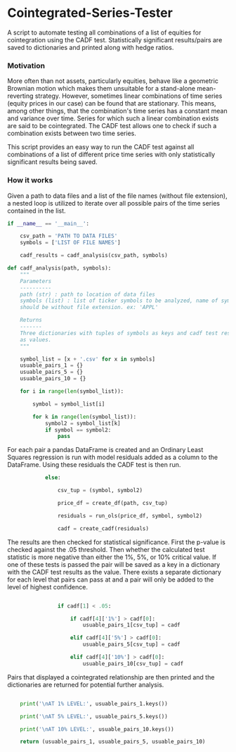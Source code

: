 # Cointegrated-Series-Tester
A script to automate testing all combinations of a list of equities for cointegration using the CADF test. Statistically significant results/pairs are saved to dictionaries and printed along with hedge ratios.


### Motivation
More often than not assets, particularly equities, behave like a geometric Brownian motion which makes them unsuitable for a stand-alone mean-reverting strategy. However, sometimes linear combinations of time series (equity prices in our case) can be found that are stationary. This means, among other things, that the combination's time series has a constant mean and variance over time. Series for which such a linear combination exists are said to be cointegrated. The CADF test allows one to check if such a combination exists between two time series. 

This script provides an easy way to run the CADF test against all combinations of a list of different price time series with only statistically significant results being saved.


### How it works

Given a path to data files and a list of the file names (without file extension), a nested loop is utilized to iterate over all possible pairs of the time series contained in the list.

```python
if __name__ == '__main__':

    csv_path = 'PATH TO DATA FILES'
    symbols = ['LIST OF FILE NAMES']

    cadf_results = cadf_analysis(csv_path, symbols)
```
```python
def cadf_analysis(path, symbols):
    """
    Parameters
    ----------
    path (str) : path to location of data files
    symbols (list) : list of ticker symbols to be analyzed, name of symbols
    should be without file extension. ex: 'APPL'

    Returns
    -------
    Three dictionaries with tuples of symbols as keys and cadf test results
    as values.
    """

    symbol_list = [x + '.csv' for x in symbols]
    usuable_pairs_1 = {}
    usuable_pairs_5 = {}
    usuable_pairs_10 = {}

    for i in range(len(symbol_list)):

        symbol = symbol_list[i]

        for k in range(len(symbol_list)):
            symbol2 = symbol_list[k]
            if symbol == symbol2:
                pass
```
For each pair a pandas DataFrame is created and an Ordinary Least Squares regression is run with model residuals added as a column to the DataFrame. Using these residuals the CADF test is then run.

```python
            else:

                csv_tup = (symbol, symbol2)

                price_df = create_df(path, csv_tup)

                residuals = run_ols(price_df, symbol, symbol2)

                cadf = create_cadf(residuals)
```

The results are then checked for statistical significance. First the p-value is checked against the .05 threshold. Then whether the calculated test statistic is more negative than either the 1%, 5%, or 10% critical value. If one of these tests is passed the pair will be saved as a key in a dictionary with the CADF test results as the value. There exists a separate dictionary for each level that pairs can pass at and a pair will only be added to the level of highest confidence.

```python

                if cadf[1] < .05:                       

                    if cadf[4]['1%'] > cadf[0]:
                        usuable_pairs_1[csv_tup] = cadf

                    elif cadf[4]['5%'] > cadf[0]:
                        usuable_pairs_5[csv_tup] = cadf

                    elif cadf[4]['10%'] > cadf[0]:
                        usuable_pairs_10[csv_tup] = cadf
```


Pairs that displayed a cointegrated relationship are then printed and the dictionaries are returned for potential further analysis.

```python

    print('\nAT 1% LEVEL:', usuable_pairs_1.keys())

    print('\nAT 5% LEVEL:', usuable_pairs_5.keys())

    print('\nAT 10% LEVEL:', usuable_pairs_10.keys())

    return (usuable_pairs_1, usuable_pairs_5, usuable_pairs_10)
```

